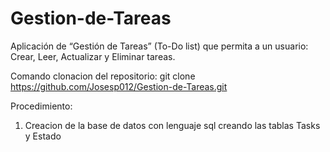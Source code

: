 # Gestion-de-Tareas
Aplicación de “Gestión de Tareas” (To-Do list) que permita a un usuario:  Crear, Leer, Actualizar y Eliminar tareas.

Comando clonacion del repositorio: git clone https://github.com/Josesp012/Gestion-de-Tareas.git

Procedimiento:
1. Creacion de la base de datos con lenguaje sql creando las tablas Tasks y Estado
